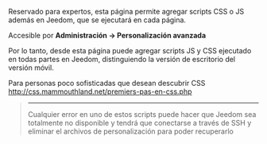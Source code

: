Reservado para expertos, esta página permite agregar scripts CSS o JS
además en Jeedom, que se ejecutará en cada página.

Accesible por **Administración → Personalización avanzada**

Por lo tanto, desde esta página puede agregar scripts JS y CSS
ejecutado en todas partes en Jeedom, distinguiendo la versión de escritorio del
versión móvil.

Para personas poco sofisticadas que desean descubrir CSS
<http://css.mammouthland.net/premiers-pas-en-css.php>

> ****
>
> Cualquier error en uno de estos scripts puede hacer que Jeedom sea totalmente
> no disponible y tendrá que conectarse a través de SSH y eliminar el
> archivos de personalización para poder recuperarlo
